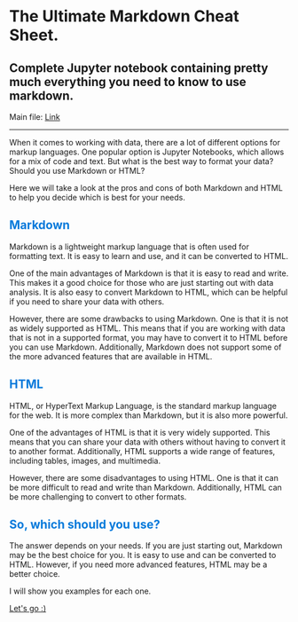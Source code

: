 # The Ultimate Markdown Cheat Sheet.

## Complete Jupyter notebook containing pretty much everything you need to know to use markdown.

Main file: <a href="https://github.com/data-science101/The-Ultimate-Markdown-Cheat-Sheet/blob/main/the-ultimate-markdown-cheat-sheet.ipynb">Link</a>

***

When it comes to working with data, there are a lot of different options for markup languages. One popular option is Jupyter Notebooks, which allows for a mix of code and text. But what is the best way to format your data? Should you use Markdown or HTML?

Here we will take a look at the pros and cons of both Markdown and HTML to help you decide which is best for your needs.

<h2 style="color:#047adb">Markdown</h2>

Markdown is a lightweight markup language that is often used for formatting text. It is easy to learn and use, and it can be converted to HTML.

One of the main advantages of Markdown is that it is easy to read and write. This makes it a good choice for those who are just starting out with data analysis. It is also easy to convert Markdown to HTML, which can be helpful if you need to share your data with others.

However, there are some drawbacks to using Markdown. One is that it is not as widely supported as HTML. This means that if you are working with data that is not in a supported format, you may have to convert it to HTML before you can use Markdown. Additionally, Markdown does not support some of the more advanced features that are available in HTML.

<h2 style="color:#047adb">HTML</h2>

HTML, or HyperText Markup Language, is the standard markup language for the web. It is more complex than Markdown, but it is also more powerful.

One of the advantages of HTML is that it is very widely supported. This means that you can share your data with others without having to convert it to another format. Additionally, HTML supports a wide range of features, including tables, images, and multimedia.

However, there are some disadvantages to using HTML. One is that it can be more difficult to read and write than Markdown. Additionally, HTML can be more challenging to convert to other formats.

<h2 style="color:#047adb">So, which should you use?</h2>

The answer depends on your needs. If you are just starting out, Markdown may be the best choice for you. It is easy to use and can be converted to HTML. However, if you need more advanced features, HTML may be a better choice.

I will show you examples for each one.

<a href="https://github.com/data-science101/The-Ultimate-Markdown-Cheat-Sheet/blob/main/the-ultimate-markdown-cheat-sheet.ipynb">Let's go :)</a>
